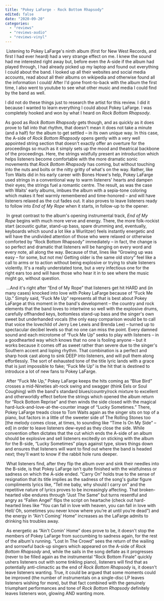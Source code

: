 ```yaml
---
title: "Pokey LaFarge - Rock Bottom Rhapsody"
edited: false
date: "2020-09-20"
categories:
  - "reviews"
  - "reviews-audio"
  - "reviews-vinyl"
---
```


 Listening to Pokey LaFarge's ninth album (first for New West Records, and first I had ever heard) had a very strange effect on me. I knew the sound had me interested right away but, before even the A-side if the album had played through, I had already picked up my laptop and found out everything I could about the band. I looked up all their websites and social media accounts, read about all their albums on wikipedia and otherwise found all the information I could/ After I'd gone front-to-back with the album the first time, I also went to youtube to see what other music and media I could find by the band as well. 

I did not do these things just to research the artist for this review. I did it because I wanted to learn everything I could about Pokey LaFarge. I was completely hooked and won by what I heard on _Rock Bottom Rhapsody_. 

As good as _Rock Bottom Rhapsody_ gets though, and as quickly as it does prove to fall into that rhythm, that doesn't mean it does not take a minute (and a half) for the album to get settled – in its own unique way. In this case, the A-side of _Rock Bottom Rhapsody_ opens gently with a very well appointed string section that doesn't exactly offer an overture for the proceedings so much as it simply sets up the mood and theatrical backbone of the proceedings. Here, the strings wistfully present an introduction which helps listeners become comfortable with the more dramatic sonic movements that _Rock Bottom Rhapsody_ has coming, but without touching into the nuts and bolts or the nitty gritty of what's on the way. Rather, like Tom Waits did in his early career with Bones Howe's help, Pokey LaFarge used strings in a conventional way to warm listeners' hearts and dampen their eyes; the strings fuel a romantic centre. The result, as was the case with Waits' early albums, imbues the album with a sepia-tone coloring which makes it feel warmly remembered and time-honored – and will have listeners relaxed as the cut fades out. It also proves to leave listeners ready to follow into _End of My Rope_ when it starts, in follow-up to the opener.

 In great contrast to the album's opening instrumental track, _End of My Rope_ begins with much more verve and energy. There, the more folk-rockist start (acoustic guitar, stand-up bass, spare drumming and, eventually, keyboards which sound a lot like a Wurlitzer) feels instantly energetic and will have the undivided attention of those who were relaxed or otherwise comforted by “Rock Bottom Rhapsody” immediately – in fact, the change is so perfect and dramatic that listeners will be hanging on every word and every note, all along the way. Because of that, lines like “Growing up was easy – for some, but not me/ Getting older is the same old story” feel like a call to arms or to action without being explosive or trying to shale listeners violently. It's a really understated tone, but a very infectious one for the right ears too and will have those who hear it in to see where the music might go, without question. 

 ...And it's right after “End of My Rope” that listeners get hit HARD and (in many cases) knocked into love with Pokey LaFarge because of “Fuck Me Up.” Simply said, “Fuck Me Up” represents all that is best about Pokey LaFarge at this moment in the band's development – the country and rock elements that the band loves to intertwine so well with the explosive drums, carefully offhanded keys, bottomless stand-up bass and the singer's own sweet but underhanded vocals (the only easy comparison would be to call that voice the lovechild of Jerry Lee Lewis and Brenda Lee) – turned up to spectacular decibel levels so that no one can miss the point. Every damned sound and each microtome of “Fuck Me Up” seeks to play with listeners – in a goodhearted way which knows that no one is fooling anyone – but it works because it comes off as sweet rather than severe due to the singer's Southern accent and loping rhythm. That combination is a perfect and sharp hook cast along to sink DEEP into listeners, and will pull them along effortlessly. The sort of exhausted tone of the title lyric lands with a grace that is just impossible to fake; “Fuck Me Up” is the hit that is destined to introduce a lot of new fans to Pokey LaFarge.

 After “Fuck Me Up,” Pokey LaFarge keeps the hits coming as “Blue Bird” crosses a mid-Nineties alt-rock swing and swagger (think Eels or Soul Coughing) with the band's standard blues/country/rock mixture to excellent and otherworldly effect before the strings which opened the album return for “Rock Bottom Reprise” and then winds the side closed with the magical hard-luck-and-love-at-the-counter image of “Lucky Sometimes.” There, Pokey LaFarge treads close to Tom Waits again as the singer sits on top of a piano, but factors in a little of the sweeter side of The Rolling Stones too \[the melody comes close, at times, to sounding like “Time Is On My Side” – ed\] in order to leave listeners dew-eyed as they close the side. While convention often dictates that the cut which ends the A-side of an album should be explosive and sell listeners excitedly on sticking with the album for the B-side, “Lucky Sometimes” plays against type, slows things down and ensures that listeners will want to find out where the band is headed next; they'll want to know if the rabbit hole runs deeper.

 What listeners find, after they flip the album over and sink their needles into the B-side, is that Pokey LaFarge isn't quite finished with the wistfulness or sadness on which the A-side ended. “Carry On” holds true to the sense of resignation that its title implies as the sadness of the song's guitar figure compliments lyrics like, “Tell me baby, why should I carry on” and the repetitive nature of lyrics proves to be increasingly affecting. That broken-hearted vibe endures through “Just The Same” but turns resentful and angry as “Fallen Angel” flips the script on heartache (check out hard-hearted lines like “You can fall in love with heaven, you can fall in love with Hell/ Oh, sometimes you never know where you’re at until you’re dead”) and the energy in “Ain't Coming' Home” increases as the LaFarge admits to drinking his troubles away.

 As energetic as “Ain't Comin' Home” does prove to be, it doesn't stop the members of Pokey LaFarge from succumbing to sadness again, for the rest of the album's running. “Lost In The Crowd” sees the return of the wailing and sorrowful back-up singers which appeared on the A-side of _Rock Bottom Rhapsody_ and, while the sails in the song deflate as it progresses (never to be filled again as the instrumental “Rock Bottom Finale” quickly ushers listeners out with some tinkling piano), listeners will find that as potentially anti-climactic as the end of _Rock Bottom Rhapsody_ is, it doesn't leave listeners wanting. True, it could be argued that some moments could be improved (the number of instrumentals on a single-disc LP leaves listeners wishing for more), but that fact combined with the genuinely triumphant performances and tone of _Rock Bottom Rhapsody_ definitely leaves listeners won, glowing AND wanting more.

